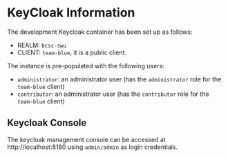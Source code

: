 # KeyCloak Information

The development Keycloak container has been set up as follows:

- REALM: `bcsc-swu`
- CLIENT: `team-blue`, it is a public client.

The instance is pre-populated with the following users:

- `administrator`: an administrator user (has the `administrator` role for the `team-blue` client)
- `contributor`: an administrator user (has the `contributor` role for the `team-blue` client)

## Keycloak Console

The keycloak management console can be accessed at http://localhost:8180 using `admin/admin` as login credentials.
